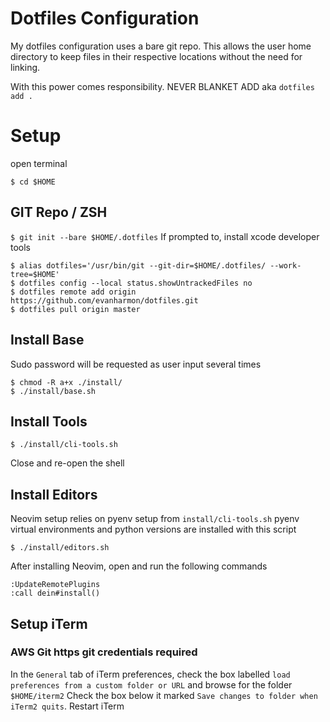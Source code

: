 # Dotfiles Configuration

My dotfiles configuration uses a bare git repo. This allows the user home
directory to keep files in their respective locations without the need for
linking.

With this power comes responsibility. NEVER BLANKET ADD aka `dotfiles add .`

# Setup
open terminal
```console
$ cd $HOME
```

## GIT Repo / ZSH
`$ git init --bare $HOME/.dotfiles`
If prompted to, install xcode developer tools

```console
$ alias dotfiles='/usr/bin/git --git-dir=$HOME/.dotfiles/ --work-tree=$HOME'
$ dotfiles config --local status.showUntrackedFiles no
$ dotfiles remote add origin https://github.com/evanharmon/dotfiles.git
$ dotfiles pull origin master
```

## Install Base
Sudo password will be requested as user input several times
```console
$ chmod -R a+x ./install/
$ ./install/base.sh
```

## Install Tools
```console
$ ./install/cli-tools.sh
```
Close and re-open the shell

## Install Editors
Neovim setup relies on pyenv setup from `install/cli-tools.sh`
pyenv virtual environments and python versions are installed with this script
```console
$ ./install/editors.sh
```
After installing Neovim, open and run the following commands
```console
:UpdateRemotePlugins
:call dein#install()
```

## Setup iTerm
### AWS Git https git credentials required
In the `General` tab of iTerm preferences, check the box labelled
`load preferences from a custom folder or URL` and browse for the folder
`$HOME/iterm2`
Check the box below it marked `Save changes to folder when iTerm2 quits`.
Restart iTerm
